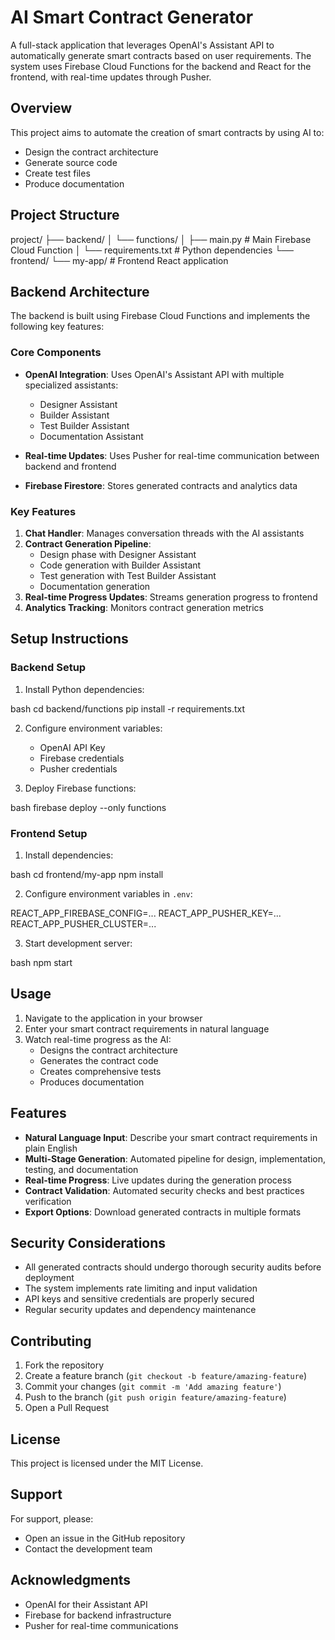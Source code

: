 # AI Smart Contract Generator

A full-stack application that leverages OpenAI's Assistant API to automatically generate smart contracts based on user requirements. The system uses Firebase Cloud Functions for the backend and React for the frontend, with real-time updates through Pusher.

## Overview

This project aims to automate the creation of smart contracts by using AI to:
- Design the contract architecture
- Generate source code
- Create test files
- Produce documentation

## Project Structure

project/
├── backend/
│ └── functions/
│ ├── main.py # Main Firebase Cloud Function
│ └── requirements.txt # Python dependencies
└── frontend/
└── my-app/ # Frontend React application


## Backend Architecture

The backend is built using Firebase Cloud Functions and implements the following key features:

### Core Components

- **OpenAI Integration**: Uses OpenAI's Assistant API with multiple specialized assistants:
  - Designer Assistant 
  - Builder Assistant 
  - Test Builder Assistant 
  - Documentation Assistant 

- **Real-time Updates**: Uses Pusher for real-time communication between backend and frontend
- **Firebase Firestore**: Stores generated contracts and analytics data

### Key Features

1. **Chat Handler**: Manages conversation threads with the AI assistants
2. **Contract Generation Pipeline**:
   - Design phase with Designer Assistant
   - Code generation with Builder Assistant
   - Test generation with Test Builder Assistant
   - Documentation generation
3. **Real-time Progress Updates**: Streams generation progress to frontend
4. **Analytics Tracking**: Monitors contract generation metrics

## Setup Instructions

### Backend Setup

1. Install Python dependencies:

bash
cd backend/functions
pip install -r requirements.txt

2. Configure environment variables:
   - OpenAI API Key
   - Firebase credentials
   - Pusher credentials

3. Deploy Firebase functions:

bash
firebase deploy --only functions

### Frontend Setup

1. Install dependencies:

bash
cd frontend/my-app
npm install


2. Configure environment variables in `.env`:

REACT_APP_FIREBASE_CONFIG=...
REACT_APP_PUSHER_KEY=...
REACT_APP_PUSHER_CLUSTER=...


3. Start development server:

bash
npm start

## Usage

1. Navigate to the application in your browser
2. Enter your smart contract requirements in natural language
3. Watch real-time progress as the AI:
   - Designs the contract architecture
   - Generates the contract code
   - Creates comprehensive tests
   - Produces documentation

## Features

- **Natural Language Input**: Describe your smart contract requirements in plain English
- **Multi-Stage Generation**: Automated pipeline for design, implementation, testing, and documentation
- **Real-time Progress**: Live updates during the generation process
- **Contract Validation**: Automated security checks and best practices verification
- **Export Options**: Download generated contracts in multiple formats

## Security Considerations

- All generated contracts should undergo thorough security audits before deployment
- The system implements rate limiting and input validation
- API keys and sensitive credentials are properly secured
- Regular security updates and dependency maintenance

## Contributing

1. Fork the repository
2. Create a feature branch (`git checkout -b feature/amazing-feature`)
3. Commit your changes (`git commit -m 'Add amazing feature'`)
4. Push to the branch (`git push origin feature/amazing-feature`)
5. Open a Pull Request

## License

This project is licensed under the MIT License.

## Support

For support, please:
- Open an issue in the GitHub repository
- Contact the development team

## Acknowledgments

- OpenAI for their Assistant API
- Firebase for backend infrastructure
- Pusher for real-time communications

